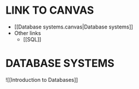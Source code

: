 # LINK TO CANVAS

- [[Database systems.canvas|Database systems]]
- Other links
	- [[SQL]]

# DATABASE SYSTEMS

![[Introduction to Databases]]